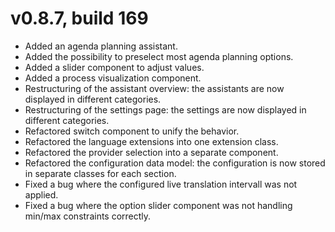 # v0.8.7, build 169
- Added an agenda planning assistant.
- Added the possibility to preselect most agenda planning options.
- Added a slider component to adjust values.
- Added a process visualization component.
- Restructuring of the assistant overview: the assistants are now displayed in different categories.
- Restructuring of the settings page: the settings are now displayed in different categories.
- Refactored switch component to unify the behavior.
- Refactored the language extensions into one extension class.
- Refactored the provider selection into a separate component.
- Refactored the configuration data model: the configuration is now stored in separate classes for each section.
- Fixed a bug where the configured live translation intervall was not applied.
- Fixed a bug where the option slider component was not handling min/max constraints correctly.